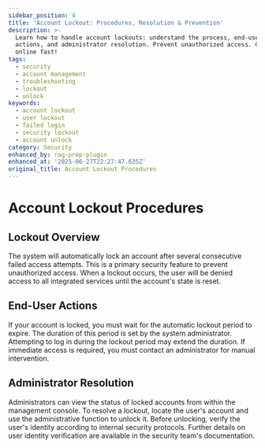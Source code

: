 ```yaml
---
sidebar_position: 4
title: 'Account Lockout: Procedures, Resolution & Prevention'
description: >-
  Learn how to handle account lockouts: understand the process, end-user
  actions, and administrator resolution. Prevent unauthorized access. Get back
  online fast!
tags:
  - security
  - account management
  - troubleshooting
  - lockout
  - unlock
keywords:
  - account lockout
  - user lockout
  - failed login
  - security lockout
  - account unlock
category: Security
enhanced_by: rag-prep-plugin
enhanced_at: '2025-06-27T22:27:47.635Z'
original_title: Account Lockout Procedures
---
```


# Account Lockout Procedures

## Lockout Overview

The system will automatically lock an account after several consecutive failed access attempts. This is a primary security feature to prevent unauthorized access. When a lockout occurs, the user will be denied access to all integrated services until the account's state is reset.

## End-User Actions

If your account is locked, you must wait for the automatic lockout period to expire. The duration of this period is set by the system administrator. Attempting to log in during the lockout period may extend the duration. If immediate access is required, you must contact an administrator for manual intervention.

## Administrator Resolution

Administrators can view the status of locked accounts from within the management console. To resolve a lockout, locate the user's account and use the administrative function to unlock it. Before unlocking, verify the user's identity according to internal security protocols. Further details on user identity verification are available in the security team's documentation.
